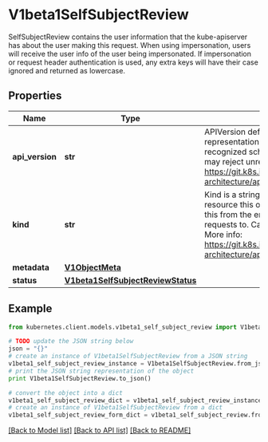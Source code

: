 # V1beta1SelfSubjectReview

SelfSubjectReview contains the user information that the kube-apiserver has about the user making this request. When using impersonation, users will receive the user info of the user being impersonated.  If impersonation or request header authentication is used, any extra keys will have their case ignored and returned as lowercase.

## Properties

Name | Type | Description | Notes
------------ | ------------- | ------------- | -------------
**api_version** | **str** | APIVersion defines the versioned schema of this representation of an object. Servers should convert recognized schemas to the latest internal value, and may reject unrecognized values. More info: https://git.k8s.io/community/contributors/devel/sig-architecture/api-conventions.md#resources | [optional] 
**kind** | **str** | Kind is a string value representing the REST resource this object represents. Servers may infer this from the endpoint the kubernetes.client submits requests to. Cannot be updated. In CamelCase. More info: https://git.k8s.io/community/contributors/devel/sig-architecture/api-conventions.md#types-kinds | [optional] 
**metadata** | [**V1ObjectMeta**](V1ObjectMeta.md) |  | [optional] 
**status** | [**V1beta1SelfSubjectReviewStatus**](V1beta1SelfSubjectReviewStatus.md) |  | [optional] 

## Example

```python
from kubernetes.client.models.v1beta1_self_subject_review import V1beta1SelfSubjectReview

# TODO update the JSON string below
json = "{}"
# create an instance of V1beta1SelfSubjectReview from a JSON string
v1beta1_self_subject_review_instance = V1beta1SelfSubjectReview.from_json(json)
# print the JSON string representation of the object
print V1beta1SelfSubjectReview.to_json()

# convert the object into a dict
v1beta1_self_subject_review_dict = v1beta1_self_subject_review_instance.to_dict()
# create an instance of V1beta1SelfSubjectReview from a dict
v1beta1_self_subject_review_form_dict = v1beta1_self_subject_review.from_dict(v1beta1_self_subject_review_dict)
```
[[Back to Model list]](../README.md#documentation-for-models) [[Back to API list]](../README.md#documentation-for-api-endpoints) [[Back to README]](../README.md)


